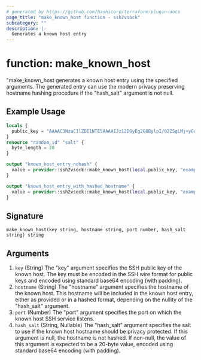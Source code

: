 ```yaml
---
# generated by https://github.com/hashicorp/terraform-plugin-docs
page_title: "make_known_host function - ssh2vsock"
subcategory: ""
description: |-
  Generates a known host entry
---
```


# function: make_known_host

"make_known_host generates a known host entry using the specified arguments.
The generated entry can use the modern privacy preserving hostname hashing procedure if the "hash_salt" argument is not null.

## Example Usage

```terraform
locals {
  public_key = "AAAAC3NzaC1lZDI1NTE5AAAAIJz12DGyEg2G8BylpI/02ZSgLMj+yGq7rXB/lRGjuzL8"
}
resource "random_id" "salt" {
  byte_length = 20
}

output "known_host_entry_nohash" {
  value = provider::ssh2vsock::make_known_host(local.public_key, "example.com", null)
}

output "known_host_entry_with_hashed_hostname" {
  value = provider::ssh2vsock::make_known_host(local.public_key, "example.com", random_id.salt.b64_std)
}
```

## Signature

<!-- signature generated by tfplugindocs -->
```text
make_known_host(key string, hostname string, port number, hash_salt string) string
```

## Arguments

<!-- arguments generated by tfplugindocs -->
1. `key` (String) The "key" argument specifies the SSH public key of the known host.
The key must be encoded in the SSH wire format for public keys and encoded using standard base64 encoding (with padding).
1. `hostname` (String) The "hostname" argument specifies the hostname of the known host.
This hostname will be included in the known host entry, either as provided or in a hashed format, depending on the nullity of the "hash_salt" argument.
1. `port` (Number) The "port" argument specifies the port on which the known host SSH service listens.
1. `hash_salt` (String, Nullable) The "hash_salt" argument specifies the salt to use if the known host hostname should be privacy protected.
If this argument is null, the hostname is not hashed.
If non-null, the value of this argument is expected to be a 20-byte value, encoded using standard base64 encoding (with padding).

